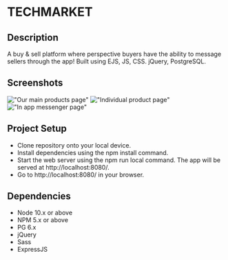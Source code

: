 TECHMARKET
=========
## Description
A buy & sell platform where perspective buyers have the ability to message sellers through the app! Built using EJS, JS, CSS. jQuery, PostgreSQL. 

## Screenshots
!["Our main products page"](https://github.com/Vlad-Lab319/midterm_marketplace/tree/master/screenshots/product_page.png)
!["Individual product page"](https://github.com/Vlad-Lab319/midterm_marketplace/tree/master/screenshots/single_product_page.png)
!["In app messenger page"](https://github.com/Vlad-Lab319/midterm_marketplace/tree/master/screenshots/messenger_page.png)

## Project Setup
- Clone repository onto your local device.
- Install dependencies using the npm install command.
- Start the web server using the npm run local command. The app will be served at http://localhost:8080/.
- Go to http://localhost:8080/ in your browser.

## Dependencies
- Node 10.x or above
- NPM 5.x or above
- PG 6.x
- jQuery
- Sass
- ExpressJS
